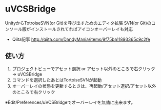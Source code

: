 uVCSBridge
==============

UnityからTotroiseSVN(or Git)を呼び出すためのエディタ拡張
SVN(or Git)のコンソール版がインストールされてればアイコンオーバーレイも対応

- Qiita記事
http://qiita.com/DandyMania/items/9f75ba11893365c9c2fe

## 使い方

1. プロジェクトビューでアセット選択 or アセット以外のところで右クリック → uVCSBridge
2. コマンドを選択したあとはTortoiseSVNが起動
3. オーバーレイの状態を更新するときは、再起動/アセット選択/アセット以外のところで右クリック

※Edit/Preferences/uVCSBridgeでオーバーレイを無効に出来ます。
